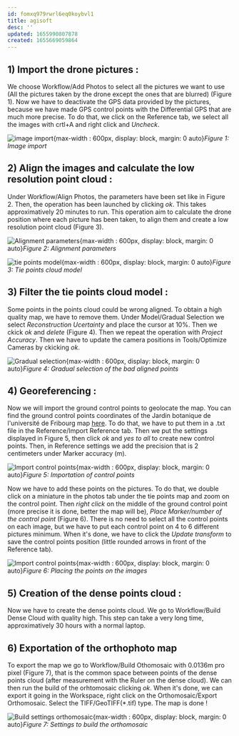 ```yaml
---
id: fomxq979rwrl6eq0koybvl1
title: agisoft
desc: ''
updated: 1655990807878
created: 1655669059864
---
```

## 1) Import the drone pictures : 

We choose Workflow/Add Photos to select all the pictures we want to use (All the pictures taken by the drone except the ones that are blurred) (Figure 1). Now we have to deactivate the GPS data provided by the pictures, because we have made GPS control points with the Differential GPS that are much more precise. To do that, we click on the Reference tab, we select all the images with crtl+A and right click and *Uncheck*.

![image import](assets/images/image_import.png){max-width : 600px, display: block, margin: 0 auto}*Figure 1: Image import*

## 2) Align the images and calculate the low resolution point cloud : 

Under Workflow/Align Photos, the parameters have been set like in Figure 2. Then, the operation has been launched by clicking *ok*. This takes approximatively 20 minutes to run. This operation aim to calculate the drone position where each picture has been taken, to align them and create a low resolution point cloud (Figure 3).

![Alignment parameters](assets/images/alignement_parameters.png){max-width : 600px, display: block, margin: 0 auto}*Figure 2: Alignment parameters*

![tie points model](assets/images/tie_points_model.png){max-width : 600px, display: block, margin: 0 auto}*Figure 3: Tie points cloud model*

## 3) Filter the tie points cloud model : 

Some points in the points cloud could be wrong aligned. To obtain a high quality map, we have to remove them. Under Model/Gradual Selection we select *Reconstruction Ucertainty* and place the cursor at 10%. Then we ckick *ok* and *delete* (Figure 4). Then we repeat the operation with *Project Accuracy*. Then we have to update the camera positions in Tools/Optimize Cameras by ckicking *ok*.

![Gradual selection](assets/images/Gradual_selection.png){max-width : 600px, display: block, margin: 0 auto}*Figure 4: Gradual selection of the bad aligned points*

## 4) Georeferencing :

Now we will import the ground control points to geolocate the map. You can find the ground control points coordinates of the Jardin botanique de l'université de Fribourg map [here](https://www.dbgi.org/dendron-dbgi/notes/oqjyhh23glvv5kns81yi68y/). To do that, we have to put them in a .txt file in the Reference/Import Reference tab. Then we put the settings displayed in Figure 5, then click *ok* and *yes to all* to create new control points. Then, in Reference settings we add the precision that is 2 centimeters under Marker accuracy (m).

![Import control points](assets/images/import_references.png){max-width : 600px, display: block, margin: 0 auto}*Figure 5: Importation of control points*

Now we have to add these points on the pictures. To do that, we double click on a miniature in the photos tab under the tie points map and zoom on the control point. Then *right click* on the middle of the ground control point (more precise it is done, better the map will be), *Place Marker/number of the control point* (Figure 6). There is no need to select all the control points on each image, but we have to put each control point on 4 to 6 different pictures minimum. When it's done, we have to click the *Update transform* to save the control points position (little rounded arrows in front of the Reference tab).

![Import control points](assets/images/place_points.png){max-width : 600px, display: block, margin: 0 auto}*Figure 6: Placing the points on the images*

## 5) Creation of the dense points cloud :

Now we have to create the dense points cloud. We go to Workflow/Build Dense Cloud with quality high. This step can take a very long time, approximatively 30 hours with a normal laptop.

## 6) Exportation of the orthophoto map

To export the map we go to Workflow/Build Othomosaic with 0.0136m pro pixel (Figure 7), that is the common space between points of the dense points cloud (after measurement with the Ruler on the dense cloud). We can then run the build of the orhtomosaic clicking *ok*. When it's done, we can export it going in the Workspace, right click on the Orthomosaic/Export Orthomosaic. Select the TIFF/GeoTIFF(*.tif) type. The map is done !

![Build settings orthomosaic](assets/images/settings_orthomosaic.png){max-width : 600px, display: block, margin: 0 auto}*Figure 7: Settings to build the orthomosaic*

